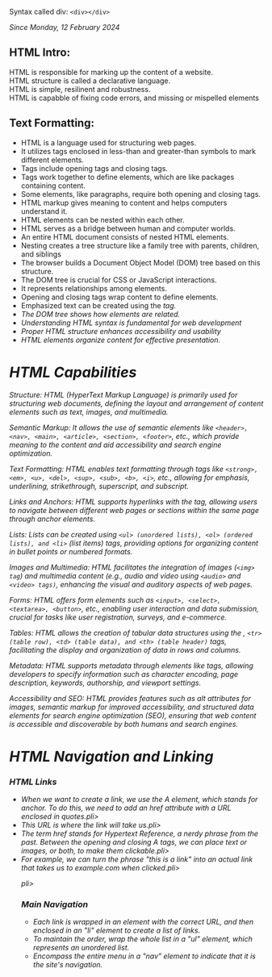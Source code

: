 Syntax called div: `<div></div>`


<i>Since Monday, 12 February 2024</i>
<h2>HTML Intro:</h2>

HTML is responsible for marking up the content of a website. <br>
HTML structure is called a declarative language. <br>
HTML is simple, resilinent and robustness. <br>
HTML  is capabble of fixing code errors, and missing or mispelled elements <br>

<h2>Text Formatting:</h2>

<ul>
<li>HTML is a language used for structuring web pages.</li>
<li>It utilizes tags enclosed in less-than and greater-than symbols to mark different elements.</li>
<li>Tags include opening tags and closing tags.</li>
<li>Tags work together to define elements, which are like packages containing content.</li>
<li>Some elements, like paragraphs, require both opening and closing tags.<br></li>
<li>HTML markup gives meaning to content and helps computers understand it.</li>
<li>HTML elements can be nested within each other.</li>
<li>HTML serves as a bridge between human and computer worlds.</li>
<li>An entire HTML document consists of nested HTML elements.</li>
<li>Nesting creates a tree structure like a family tree with parents, children, and siblings</li>
<li>The  browser builds a Document Object Model (DOM) tree based on this structure.</li>
<li>The DOM tree is crucial for CSS or JavaScript interactions.</li>
<li>It represents relationships among elements.</li>
<li>Opening and closing tags wrap content to define elements.</li>
<li>Emphasized text can be created using the <em> tag.</li>
<li>The DOM tree shows how elements are related.</li>
<li>Understanding HTML syntax is fundamental for web development</li>
<li>Proper HTML structure enhances accessibility and usability</li>
<li>HTML elements <em>organize content for effective presentation.</li>
</ul>

<h1>HTML Capabilities</h1>
Structure: HTML (HyperText Markup Language) is primarily used for structuring web documents, defining the layout and arrangement of content elements such as text, images, and multimedia.

Semantic Markup: It allows the use of semantic elements like `<header>, <nav>, <main>, <article>, <section>, <footer>`, etc., which provide meaning to the content and aid accessibility and search engine optimization.

Text Formatting: HTML enables text formatting through tags like `<strong>, <em>, <u>, <del>, <sup>, <sub>, <b>, <i>`, etc., allowing for emphasis, underlining, strikethrough, superscript, and subscript.

Links and Anchors: HTML supports hyperlinks with the <a> tag, allowing users to navigate between different web pages or sections within the same page through anchor elements.

Lists: Lists can be created using `<ul> (unordered lists), <ol> (ordered lists), and <li>` (list items) tags, providing options for organizing content in bullet points or numbered formats.

Images and Multimedia: HTML facilitates the integration of images (`<img> tag`) and multimedia content (e.g., audio and video using `<audio>` and `<video> tags)`, enhancing the visual and auditory aspects of web pages.

Forms: HTML offers form elements such as `<input>, <select>, <textarea>, <button>`, etc., enabling user interaction and data submission, crucial for tasks like user registration, surveys, and e-commerce.

Tables: HTML allows the creation of tabular data structures using the <table>, `<tr> (table row), <td> (table data), and <th> (table header)` tags, facilitating the display and organization of data in rows and columns.

Metadata: HTML supports metadata through elements like <meta> tags, allowing developers to specify information such as character encoding, page description, keywords, authorship, and viewport settings.

Accessibility and SEO: HTML provides features such as alt attributes for images, semantic markup for improved accessibility, and structured data elements for search engine optimization (SEO), ensuring that web content is accessible and discoverable by both humans and search engines.
 
<h1>HTML Navigation and Linking</h1>

<h3>HTML Links</h3>
<ul>
<P><li>When we want to create a link, we use the A element, which stands for anchor. To do this, we need to add an href attribute with a URL enclosed in quotes.p</>li> 
<li>This URL is where the link will take us.p</>li> 
<li>The term href stands for Hypertext Reference, a nerdy phrase from the past. Between the opening and closing A tags, we can place text or images, or both, to make them clickable.p</>li> 
<li>For example, we can turn the phrase "this is a link" into an actual link that takes us to example.com when clicked.p</>li><p/>
p</>li>

<h3>Main Navigation</h3>
<ul>
<li>Each link is wrapped in an element with the correct URL, and then enclosed in an "li" element to create a list of links.</li> 
<li>To maintain the order, wrap the whole list in a "ul" element, which represents an unordered list.</li>  
<li>Encompass the entire menu in a "nav" element to indicate that it is the site's navigation.</li>
</ul>






